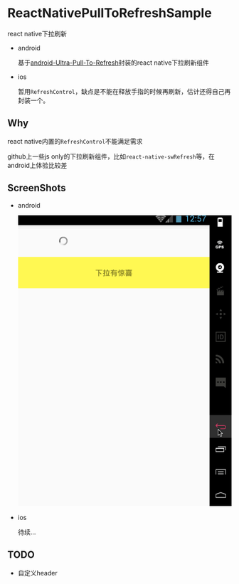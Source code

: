 # ReactNativePullToRefreshSample

react native下拉刷新

* android

    基于[android-Ultra-Pull-To-Refresh](https://github.com/liaohuqiu/android-Ultra-Pull-To-Refresh)封装的react native下拉刷新组件
    
* ios
    
    暂用`RefreshControl`，缺点是不能在释放手指的时候再刷新，估计还得自己再封装一个。

## Why

react native内置的`RefreshControl`不能满足需求

github上一些js only的下拉刷新组件，比如`react-native-swRefresh`等，在android上体验比较差

## ScreenShots

* android

    ![android](./screenshots/ptr.gif)
    
* ios

    待续...

## TODO

* 自定义header
